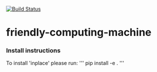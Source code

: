 [![Build Status](https://travis-ci.org/ssx9f/friendly-computing-machine.svg?branch=master)](https://travis-ci.org/ssx9f/friendly-computing-machine)
# friendly-computing-machine

### Install instructions
To install 'inplace' please run:
'''
pip install -e .
'''
